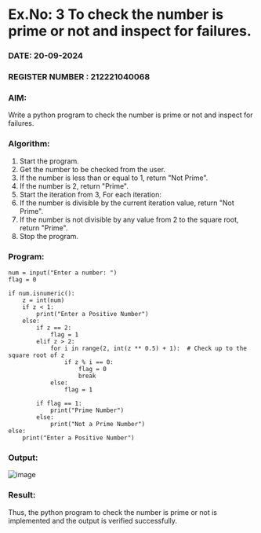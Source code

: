 # Ex.No: 3 To check the number is prime or not and inspect for failures.
 
### DATE: 20-09-2024                                                                          
### REGISTER NUMBER : 212221040068
### AIM: 
Write a python program to check the number is prime or not and inspect for failures.
 
### Algorithm:
1. Start the program.
2. Get the number to be checked from the user.
3. If the number is less than or equal to 1, return "Not Prime".
4. If the number is 2, return "Prime".
5. Start the iteration from 3, For each iteration:
6. If the number is divisible by the current iteration value, return "Not Prime".
7. If the number is not divisible by any value from 2 to the square root, return "Prime".
8. Stop the program.

### Program:
```
num = input("Enter a number: ")
flag = 0

if num.isnumeric():
    z = int(num)
    if z < 1:
        print("Enter a Positive Number")
    else:
        if z == 2:
            flag = 1
        elif z > 2:
            for i in range(2, int(z ** 0.5) + 1):  # Check up to the square root of z
                if z % i == 0:
                    flag = 0
                    break
            else:
                flag = 1
        
        if flag == 1:
            print("Prime Number")
        else:
            print("Not a Prime Number")
else:
    print("Enter a Positive Number")
```
### Output:
 ![image](https://github.com/user-attachments/assets/3ef30f41-b51b-47d8-9bee-fb4cbfffdd98)
 















### Result:
Thus, the python program to check the number is prime or not is implemented and the output is verified successfully.
